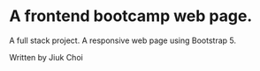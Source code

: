 # A frontend bootcamp web page.

A full stack project. A responsive web page using Bootstrap 5.

Written by Jiuk Choi
